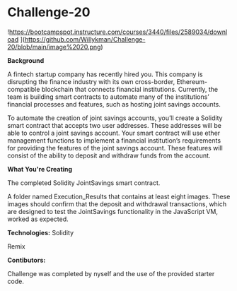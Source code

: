 # Challenge-20

!https://bootcampspot.instructure.com/courses/3440/files/2589034/download
](https://github.com/Willykman/Challenge-20/blob/main/image%2020.png)

**Background**

A fintech startup company has recently hired you. This company is disrupting the finance industry with its own cross-border, Ethereum-compatible blockchain that connects financial institutions. Currently, the team is building smart contracts to automate many of the institutions’ financial processes and features, such as hosting joint savings accounts.

To automate the creation of joint savings accounts, you’ll create a Solidity smart contract that accepts two user addresses. These addresses will be able to control a joint savings account. Your smart contract will use ether management functions to implement a financial institution’s requirements for providing the features of the joint savings account. These features will consist of the ability to deposit and withdraw funds from the account.

**What You're Creating**

The completed Solidity JointSavings smart contract.

A folder named Execution_Results that contains at least eight images. These images should confirm that the deposit and withdrawal transactions, which are designed to test the JointSavings functionality in the JavaScript VM, worked as expected.

**Technologies:**
Solidity

Remix

**Contibutors:**

Challenge was completed by nyself and the use of the provided starter code.

